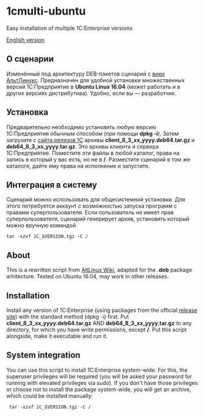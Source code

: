# 1cmulti-ubuntu
Easy installation of multiple 1C:Enterprise versions

[English version](#About)

## О сценарии
Изменённый под архитектуру DEB-пакетов сценарий с [вики АльтЛинукс](https://www.altlinux.org/1C/MultiClient). Предназначен для удобной установки множественных версий 1С:Предприятие в **Ubuntu Linux 16.04** (может работать и в других версиях дистрибутива). Удобно, если вы — разработчик.

## Установка
Предварительно необходимо установить любую версию 1С:Предприятия обычным способом (при помощи **dpkg -i**). Затем загрузите с [сайта релизов 1С](https://releases.1c.ru) архивы **client_8_3_xx_yyyy.deb64.tar.gz** и **deb64_8_3_xx_yyyy.tar.gz**. Это архивы клиента и сервера 1С:Предприятие. Поместите эти файлы в любой каталог, права на запись в который у вас есть, но не в **/**. Разместите сценарий в том же каталоге, дайте ему права на исполнение и запустите.

## Интеграция в систему
Сценарий можно использовать для общесистемной установки. Для этого потребуется аккаунт с возможностью запуска программ с правами суперпользователя. Если пользователь не имеет прав суперпользователя, сценарий генерирует архив, установить который можно вручную командой 

    tar -xzvf 1С_$VERSION.tgz -C /

## About
This is a rewritten script from [AltLinux Wiki](https://www.altlinux.org/1C/MultiClient), adapted for the **.deb** package arhitecture. Tested on Ubuntu 16.04, may work in other releases.

## Installation
Install any version of 1C:Enterprise (using packages from the official [release site](https://releases.1c.ru.)) with the standard method (dpkg -i) first. Put **client_8_3_xx_yyyy.deb64.tar.gz** AND **deb64_8_3_xx_yyyy.tar.gz** to any directory, for which you have write permissions, except **/**. Put this script alongside, make it executable and run it.

## System integration
You can use this script to install 1C:Enterprise system-wide. For this, the superuser privileges will be required (you will be asked your password for running with elevated privileges via sudo). If you don't have those privileges or choose not to install the package system-wide, you will get an archive, which could be installed manually:

     tar -xzvf 1С_$VERSION.tgz -C /

     